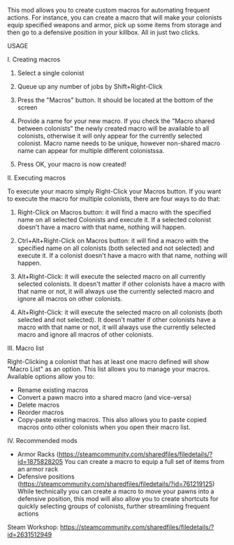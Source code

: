 This mod allows you to create custom macros for automating frequent actions. 
For instance, you can create a macro that will make your colonists equip specified weapons and armor,
pick up some items from storage and then go to a defensive position in your killbox.
All in just two clicks.


USAGE

I. Creating macros

1. Select a single colonist

2. Queue up any number of jobs by Shift+Right-Click

3. Press the "Macros" button. It should be located at the bottom of the screen

4. Provide a name for your new macro. If you check the "Macro shared between colonists" the newly created macro will be available to all colonists, 
otherwise it will only appear for the currently selected colonist. Macro name needs to be unique, however non-shared macro name can appear for
multiple different colonistssa.

5. Press OK, your macro is now created!


II. Executing macros

To execute your macro simply Right-Click your Macros button. 
If you want to execute the macro for multiple colonists, there are four ways to do that:

1. Right-Click on Macros button: it will find a macro with the specified name on all selected Colonists and execute it. 
If a selected colonist doesn't have a macro with that name, nothing will happen.

2. Ctrl+Alt+Right-Click on Macros button: it will find a macro with the specified name on all colonists (both selected and not selected) and execute it. 
If a colonist doesn't have a macro with that name, nothing will happen. 

3. Alt+Right-Click: it will execute the selected macro on all currently selected colonists. It doesn't matter if other colonists
have a macro with that name or not, it will always use the currently selected macro and ignore all macros on other colonists.

4. Alt+Right-Click: it will execute the selected macro on all colonists (both selected and not selected). It doesn't matter if other colonists
have a macro with that name or not, it will always use the currently selected macro and ignore all macros of other colonists.


III. Macro list

Right-Clicking a colonist that has at least one macro defined will show "Macro List" as an option.
This list allows you to manage your macros. Available options allow you to:

- Rename existing macros
- Convert a pawn macro into a shared macro (and vice-versa)
- Delete macros
- Reorder macros
- Copy-paste existing macros. This also allows you to paste copied macros onto other colonists when you open their macro list.


IV. Recommended mods

- Armor Racks (https://steamcommunity.com/sharedfiles/filedetails/?id=1875828205
  You can create a macro to equip a full set of items from an armor rack
- Defensive positions (https://steamcommunity.com/sharedfiles/filedetails/?id=761219125)
  While technically you can create a macro to move your pawns into a defensive position, this mod will
  also allow you to create shortcuts for quickly selecting groups of colonists, further streamlining
  frequent actions
  
  
Steam Workshop:
https://steamcommunity.com/sharedfiles/filedetails/?id=2631512949
